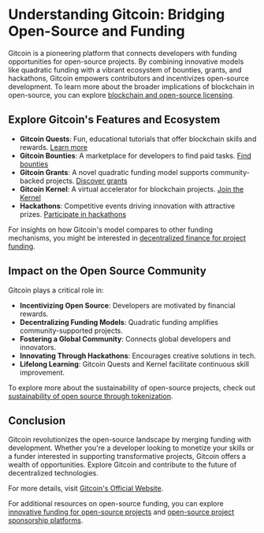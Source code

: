 # Understanding Gitcoin: Bridging Open-Source and Funding

Gitcoin is a pioneering platform that connects developers with funding opportunities for open-source projects. By combining innovative models like quadratic funding with a vibrant ecosystem of bounties, grants, and hackathons, Gitcoin empowers contributors and incentivizes open-source development. To learn more about the broader implications of blockchain in open-source, you can explore [blockchain and open-source licensing](https://www.license-token.com/wiki/blockchain-and-open-source-licensing).

## Explore Gitcoin's Features and Ecosystem

- **Gitcoin Quests**: Fun, educational tutorials that offer blockchain skills and rewards. [Learn more](https://gitcoin.co/quests)
- **Gitcoin Bounties**: A marketplace for developers to find paid tasks. [Find bounties](https://gitcoin.co/explorer)
- **Gitcoin Grants**: A novel quadratic funding model supports community-backed projects. [Discover grants](https://gitcoin.co/grants)
- **Gitcoin Kernel**: A virtual accelerator for blockchain projects. [Join the Kernel](https://gitcoin.co/kernel)
- **Hackathons**: Competitive events driving innovation with attractive prizes. [Participate in hackathons](https://gitcoin.co/hackathon)

For insights on how Gitcoin's model compares to other funding mechanisms, you might be interested in [decentralized finance for project funding](https://www.license-token.com/wiki/decentralized-finance-for-project-funding).

## Impact on the Open Source Community

Gitcoin plays a critical role in:

- **Incentivizing Open Source**: Developers are motivated by financial rewards.
- **Decentralizing Funding Models**: Quadratic funding amplifies community-supported projects.
- **Fostering a Global Community**: Connects global developers and innovators.
- **Innovating Through Hackathons**: Encourages creative solutions in tech.
- **Lifelong Learning**: Gitcoin Quests and Kernel facilitate continuous skill improvement.

To explore more about the sustainability of open-source projects, check out [sustainability of open source through tokenization](https://www.license-token.com/wiki/sustainability-of-open-source-through-tokenization).

## Conclusion

Gitcoin revolutionizes the open-source landscape by merging funding with development. Whether you're a developer looking to monetize your skills or a funder interested in supporting transformative projects, Gitcoin offers a wealth of opportunities. Explore Gitcoin and contribute to the future of decentralized technologies.

For more details, visit [Gitcoin's Official Website](https://gitcoin.co/).

For additional resources on open-source funding, you can explore [innovative funding for open-source projects](https://www.license-token.com/wiki/innovative-funding-for-open-source-projects) and [open-source project sponsorship platforms](https://www.license-token.com/wiki/open-source-project-sponsorship-platforms).